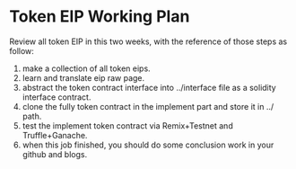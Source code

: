 # Token EIP Working Plan

Review all token EIP in this two weeks, with the reference of those steps as follow:

1. make a collection of all token eips.
2. learn and translate eip raw page.
3. abstract the token contract interface into ../interface file as a solidity interface contract.
4. clone the fully token contract in the implement part and store it in ../ path.
5. test the implement token contract via Remix+Testnet and Truffle+Ganache.
6. when this job finished, you should do some conclusion work in your github and blogs.

